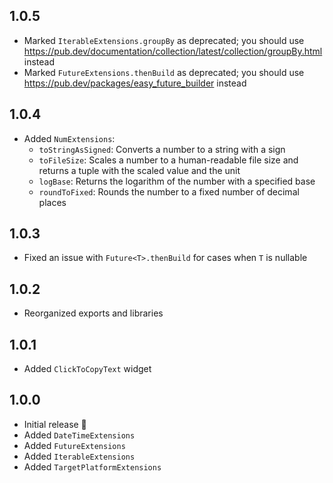 ## 1.0.5

- Marked `IterableExtensions.groupBy` as deprecated; you should use https://pub.dev/documentation/collection/latest/collection/groupBy.html instead
- Marked `FutureExtensions.thenBuild` as deprecated; you should use https://pub.dev/packages/easy_future_builder instead

## 1.0.4

- Added `NumExtensions`:
  - `toStringAsSigned`: Converts a number to a string with a sign
  - `toFileSize`: Scales a number to a human-readable file size and returns a tuple with the scaled value and the unit
  - `logBase`: Returns the logarithm of the number with a specified base
  - `roundToFixed`: Rounds the number to a fixed number of decimal places

## 1.0.3

- Fixed an issue with `Future<T>.thenBuild` for cases when `T` is nullable

## 1.0.2

- Reorganized exports and libraries

## 1.0.1

- Added `ClickToCopyText` widget

## 1.0.0

- Initial release 🎉
- Added `DateTimeExtensions`
- Added `FutureExtensions`
- Added `IterableExtensions`
- Added `TargetPlatformExtensions`
